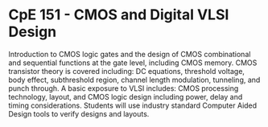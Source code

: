 <h1>CpE 151 - CMOS and Digital VLSI Design</h1>

Introduction to CMOS logic gates and the design of CMOS combinational and sequential
functions at the gate level, including CMOS memory. CMOS transistor theory is covered
including: DC equations, threshold voltage, body effect, subthreshold region, channel
length modulation, tunneling, and punch through. A basic exposure to VLSI includes:
CMOS processing technology, layout, and CMOS logic design including power, delay and
timing considerations. Students will use industry standard Computer Aided Design tools
to verify designs and layouts.
